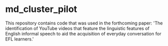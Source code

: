 # md_cluster_pilot

This repository contains code that was used in the forthcoming paper:
'The identification of YouTube videos that feature the linguistic features of English informal speech to aid the acquisition of everyday conversation for EFL learners.'
